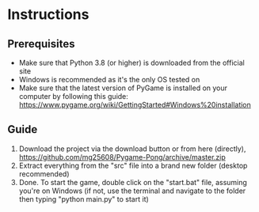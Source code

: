 # Instructions
## Prerequisites
* Make sure that Python 3.8 (or higher) is downloaded from the official site
* Windows is recommended as it's the only OS tested on
* Make sure that the latest version of PyGame is installed on your computer by following this guide: https://www.pygame.org/wiki/GettingStarted#Windows%20installation

## Guide
1) Download the project via the download button or from here (directly), https://github.com/mg25608/Pygame-Pong/archive/master.zip
2) Extract everything from the "src" file into a brand new folder (desktop recommended)
3) Done. To start the game, double click on the "start.bat" file, assuming you're on Windows (if not, use the terminal and navigate to the folder then typing "python main.py" to start it)
